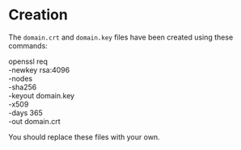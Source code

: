 # Creation

The `domain.crt` and `domain.key` files have been created using these commands:

openssl req \
  -newkey rsa:4096 \
  -nodes \
  -sha256 \
  -keyout domain.key \
  -x509 \
  -days 365 \
  -out domain.crt

You should replace these files with your own.
